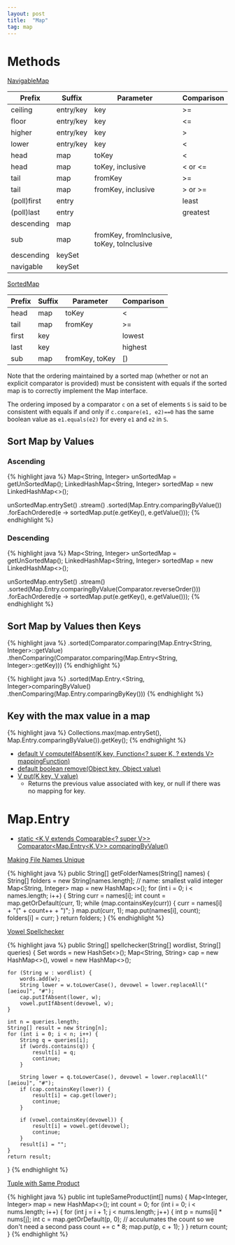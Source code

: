 ```yaml
---
layout: post
title:  "Map"
tag: map 
---
```

# Methods

[NavigableMap](https://docs.oracle.com/en/java/javase/14/docs/api/java.base/java/util/NavigableMap.html)

| Prefix | Suffix | Parameter | Comparison |
|-------|--------|---------|---------|
| ceiling | entry/key | key | >= |
| floor | entry/key | key | <= |
| higher | entry/key | key | > |
| lower | entry/key | key | < |
| head | map | toKey | < |
| head | map | toKey, inclusive | < or <= |
| tail | map | fromKey | >= |
| tail | map | fromKey, inclusive | > or >= |
| (poll)first | entry | | least |
| (poll)last | entry | | greatest |
| descending | map | | |
| sub | map | fromKey, fromInclusive, toKey, toInclusive | |
| descending | keySet | | |
| navigable | keySet | | |

[SortedMap](https://docs.oracle.com/en/java/javase/14/docs/api/java.base/java/util/SortedMap.html)

| Prefix | Suffix | Parameter | Comparison |
|-------|--------|---------|---------|
| head | map | toKey | < |
| tail | map | fromKey | >= |
| first | key | | lowest |
| last | key | | highest |
| sub | map | fromKey, toKey | [) |

Note that the ordering maintained by a sorted map (whether or not an explicit comparator is provided) must be consistent with equals if the sorted map is to correctly implement the Map interface.

The ordering imposed by a comparator `c` on a set of elements `S` is said to be consistent with equals if and only if `c.compare(e1, e2)==0` has the same boolean value as `e1.equals(e2)` for every `e1` and `e2` in `S`.

## Sort Map by Values

### Ascending

{% highlight java %}
Map<String, Integer> unSortedMap = getUnSortedMap();
LinkedHashMap<String, Integer> sortedMap = new LinkedHashMap<>();
 
unSortedMap.entrySet()
    .stream()
    .sorted(Map.Entry.comparingByValue())
    .forEachOrdered(e -> sortedMap.put(e.getKey(), e.getValue()));
{% endhighlight %}

### Descending

{% highlight java %}
Map<String, Integer> unSortedMap = getUnSortedMap();
LinkedHashMap<String, Integer> sortedMap = new LinkedHashMap<>();
 
unSortedMap.entrySet()
    .stream()
    .sorted(Map.Entry.comparingByValue(Comparator.reverseOrder()))
    .forEachOrdered(e -> sortedMap.put(e.getKey(), e.getValue()));
{% endhighlight %}

## Sort Map by Values then Keys

{% highlight java %}
    .sorted(Comparator.comparing(Map.Entry<String, Integer>::getValue)
            .thenComparing(Comparator.comparing(Map.Entry<String, Integer>::getKey)))
{% endhighlight %}

{% highlight java %}
    .sorted(Map.Entry.<String, Integer>comparingByValue()
            .thenComparing(Map.Entry.comparingByKey()))
{% endhighlight %}

## Key with the max value in a map
{% highlight java %}
Collections.max(map.entrySet(), Map.Entry.comparingByValue()).getKey();
{% endhighlight %}

* [default V computeIfAbsent(K key, Function\<? super K, ? extends V\> mappingFunction)](https://docs.oracle.com/en/java/javase/14/docs/api/java.base/java/util/Map.html#computeIfAbsent(K,java.util.function.Function))
* [default boolean remove(Object key, Object value)](https://docs.oracle.com/en/java/javase/14/docs/api/java.base/java/util/Map.html#remove(java.lang.Object,java.lang.Object))
* [V put(K key, V value)](https://docs.oracle.com/en/java/javase/14/docs/api/java.base/java/util/Map.html#put(K,V))
  * Returns the previous value associated with key, or null if there was no mapping for key.

# Map.Entry
* [static \<K,V extends Comparable\<? super V\>\> Comparator\<Map.Entry\<K,V\>\> comparingByValue()](https://docs.oracle.com/javase/8/docs/api/java/util/Map.Entry.html#comparingByValue--)

[Making File Names Unique][making-file-names-unique]

{% highlight java %}
public String[] getFolderNames(String[] names) {
    String[] folders = new String[names.length];
    // name: smallest valid integer
    Map<String, Integer> map = new HashMap<>();
    for (int i = 0; i < names.length; i++) {
        String curr = names[i];
        int count = map.getOrDefault(curr, 1);
        while (map.containsKey(curr)) {
            curr = names[i] + "(" + count++ + ")";
        }
        map.put(curr, 1);
        map.put(names[i], count);
        folders[i] = curr;
    }
    return folders;
}
{% endhighlight %}

[Vowel Spellchecker][vowel-spellchecker]

{% highlight java %}
public String[] spellchecker(String[] wordlist, String[] queries) {
    Set<String> words = new HashSet<>();
    Map<String, String> cap = new HashMap<>(), vowel = new HashMap<>();

    for (String w : wordlist) {
        words.add(w);
        String lower = w.toLowerCase(), devowel = lower.replaceAll("[aeiou]", "#");
        cap.putIfAbsent(lower, w);
        vowel.putIfAbsent(devowel, w);
    }

    int n = queries.length;
    String[] result = new String[n];
    for (int i = 0; i < n; i++) {
        String q = queries[i];
        if (words.contains(q)) {
            result[i] = q;
            continue;
        }

        String lower = q.toLowerCase(), devowel = lower.replaceAll("[aeiou]", "#");
        if (cap.containsKey(lower)) {
            result[i] = cap.get(lower);
            continue;
        }

        if (vowel.containsKey(devowel)) {
            result[i] = vowel.get(devowel);
            continue;
        }
        result[i] = "";
    }
    return result;
}
{% endhighlight %}

[Tuple with Same Product][tuple-with-same-product]

{% highlight java %}
public int tupleSameProduct(int[] nums) {
    Map<Integer, Integer> map = new HashMap<>();
    int count = 0;
    for (int i = 0; i < nums.length; i++) {
        for (int j = i + 1; j < nums.length; j++) {
            int p = nums[i] * nums[j];
            int c = map.getOrDefault(p, 0);
            // acculumates the count so we don't need a second pass
            count += c * 8;
            map.put(p, c + 1);
        }
    }
    return count;
}
{% endhighlight %}

[making-file-names-unique]: https://leetcode.com/problems/making-file-names-unique/
[tuple-with-same-product]: https://leetcode.com/problems/tuple-with-same-product/
[vowel-spellchecker]: https://leetcode.com/problems/vowel-spellchecker/
